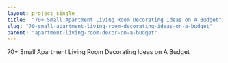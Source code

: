 ```yaml
---
layout: project_single
title:  "70+ Small Apartment Living Room Decorating Ideas on A Budget"
slug: "70-small-apartment-living-room-decorating-ideas-on-a-budget"
parent: "apartment-living-room-decor-on-a-budget"
---
```

70+ Small Apartment Living Room Decorating Ideas on A Budget